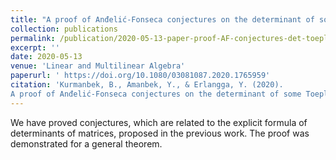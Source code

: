 ```yaml
---
title: "A proof of Anđelić-Fonseca conjectures on the determinant of some Toeplitz matrices and their generalization."
collection: publications
permalink: /publication/2020-05-13-paper-proof-AF-conjectures-det-toeplitz-matrices
excerpt: ''
date: 2020-05-13
venue: 'Linear and Multilinear Algebra'
paperurl: ' https://doi.org/10.1080/03081087.2020.1765959'
citation: 'Kurmanbek, B., Amanbek, Y., & Erlangga, Y. (2020). 
A proof of Anđelić-Fonseca conjectures on the determinant of some Toeplitz matrices and their generalization. Linear and Multilinear Algebra.'
---
```

We have proved conjectures, which are related to the explicit formula of determinants of matrices, 
proposed in the previous work. The proof was demonstrated for a general theorem.
